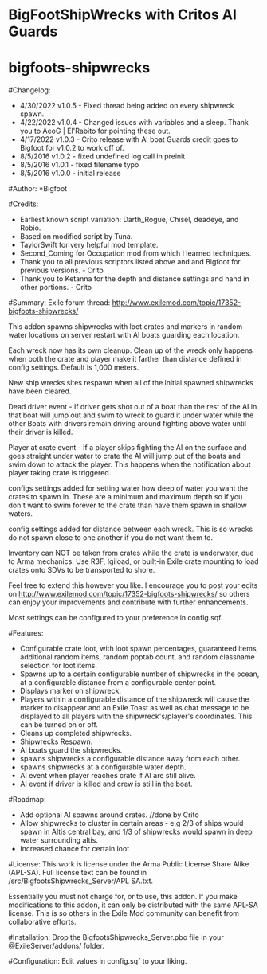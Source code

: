 # BigFootShipWrecks with Critos AI Guards
 
# bigfoots-shipwrecks

#Changelog:
* 4/30/2022 v1.0.5 - Fixed thread being added on every shipwreck spawn.
* 4/22/2022 v1.0.4 - Changed issues with variables and a sleep. Thank you to AeoG | El'Rabito for pointing these out.
* 4/17/2022 v1.0.3 - Crito release with AI boat Guards credit goes to Bigfoot for v1.0.2 to work off of.
* 8/5/2016 v1.0.2 - fixed undefined log call in preinit
* 8/5/2016 v1.0.1 - fixed filename typo
* 8/5/2016 v1.0.0 - initial release

#Author:
*Bigfoot


#Credits:
* Earliest known script variation: Darth_Rogue, Chisel, deadeye, and Robio.
* Based on modified script by Tuna.
* TaylorSwift for very helpful mod template.
* Second_Coming for Occupation mod from which I learned techniques.
* Thank you to all previous scriptors listed above and and Bigfoot for previous versions. - Crito
* Thank you to Ketanna for the depth and distance settings and hand in other portions. - Crito

#Summary:
Exile forum thread: http://www.exilemod.com/topic/17352-bigfoots-shipwrecks/

This addon spawns shipwrecks with loot crates and markers in random water locations on server restart with AI boats guarding each location.

Each wreck now has its own cleanup. Clean up of the wreck only happens when both the crate and player make it farther than distance defined
in config settings. Default is 1,000 meters.

New ship wrecks sites respawn when all of the initial spawned shipwrecks have been cleared.

Dead driver event - If driver gets shot out of a boat than the rest of the AI in that boat will jump out and swim to wreck to guard it under
water while the other Boats with drivers remain driving around fighting above water until their driver is killed.

Player at crate event - If a player skips fighting the AI on the surface and goes straight under water to crate the AI will jump out of the
boats and swim down to attack the player. This happens when the notification about player taking crate is triggered.

configs settings added for setting water how deep of water you want the crates to spawn in. These are a minimum and maximum depth
so if you don't want to swim forever to the crate than have them spawn in shallow waters.

config settings added for distance between each wreck. This is so wrecks do not spawn close to one another if you do not want them to.

Inventory can NOT be taken from crates while the crate is underwater, due to Arma mechanics. Use R3F, Igiload, or built-in Exile crate mounting to load crates onto SDVs to be transported to shore.

Feel free to extend this however you like. I encourage you to post your edits on http://www.exilemod.com/topic/17352-bigfoots-shipwrecks/ so others can enjoy your improvements and contribute with further enhancements.

Most settings can be configured to your preference in config.sqf.


#Features:
* Configurable crate loot, with loot spawn percentages, guaranteed items, additional random items, random poptab count, and random classname selection for loot items.
* Spawns up to a certain configurable number of shipwrecks in the ocean, at a configurable distance from a configurable center point.
* Displays marker on shipwreck.
* Players within a configurable distance of the shipwreck will cause the marker to disappear and an Exile Toast as well as chat message to be displayed to all players with the shipwreck's/player's coordinates. This can be turned on or off.
* Cleans up completed shipwrecks.
* Shipwrecks Respawn.
* AI boats guard the shipwrecks.
* spawns shipwrecks a configurable distance away from each other.
* spawns shipwrecks at a configurable water depth.
* AI event when player reaches crate if AI are still alive.
* AI event if driver is killed and crew is still in the boat.

#Roadmap:
* Add optional AI spawns around crates. //done by Crito
* Allow shipwrecks to cluster in certain areas - e.g 2/3 of ships would spawn in Altis central bay, and 1/3 of shipwrecks would spawn in deep water surrounding altis.
* Increased chance for certain loot


#License:
This work is license under the Arma Public License Share Alike (APL-SA). Full license text can be found in /src/BigfootsShipwrecks_Server/APL SA.txt.

Essentially you must not charge for, or to use, this addon. If you make modifications to this addon, it can only be distributed with the same APL-SA license. This is so others in the Exile Mod community can benefit from collaborative efforts.


#Installation:
Drop the BigfootsShipwrecks_Server.pbo file in your @ExileServer/addons/ folder.


#Configuration:
Edit values in config.sqf to your liking.

